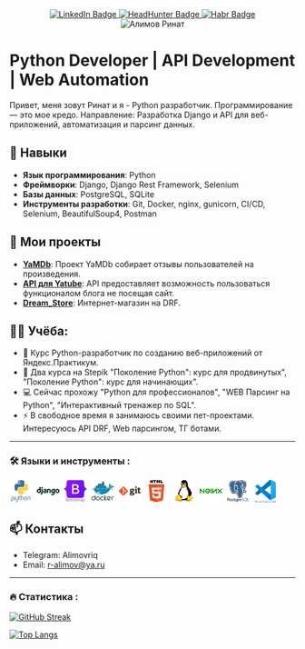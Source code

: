 <div id="header" align="center">
<div id="badges">
  <a href="https://www.linkedin.com/in/alimov-rinat/">
    <img src="https://img.shields.io/badge/LinkedIn-blue?style=for-the-badge&logo=linkedin&logoColor=white" alt="LinkedIn Badge"/>
  </a>
  <a href="https://hh.ru/resume/e0c7bd9fff0bcd036a0039ed1f77315a4f6f49">
    <img src="https://img.shields.io/badge/HeadHunter-red?style=for-the-badge&logo=headhunter&logoColor=white" alt="HeadHunter Badge"/>
  </a>
  <a href="https://career.habr.com/alimovriq">
    <img src="https://img.shields.io/badge/Habr-blue?style=for-the-badge&logo=habr&logoColor=white" alt="Habr Badge"/>
  </a>
</div>
  <img src="https://komarev.com/ghpvc/?username=Alimovriq&style=flat-square&color=blue" alt="Алимов Ринат"/>
 </div>
 
# Python Developer | API Development | Web Automation
Привет, меня зовут Ринат и я - Python разработчик. Программирование — это мое кредо.
Направление: Разработка Django и API для веб-приложений, автоматизация и парсинг данных. 
  
## 🔧 Навыки
- **Язык программирования**: Python
- **Фреймворки**: Django, Django Rest Framework, Selenium
- **Базы данных**: PostgreSQL, SQLite
- **Инструменты разработки**: Git, Docker, nginx, gunicorn, CI/CD, Selenium, BeautifulSoup4, Postman

## 🌟 Мои проекты
- [**YaMDb**](https://github.com/Alimovriq/api_yamdb): Проект YaMDb собирает отзывы пользователей на произведения.
- [**API для Yatube**](https://github.com/Alimovriq/api_final_yatube): API предоставляет возможность пользоваться функционалом блога не посещая сайт.
- [**Dream_Store**](https://github.com/Alimovriq/dream_store): Интернет-магазин на DRF.

## :man_technologist: Учёба:
- :telescope: Курс Python-разработчик по созданию веб-приложений от Яндекс.Практикум. 
- :seedling: Два курса на Stepik "Поколение Python": курс для продвинутых", "Поколение Python": курс для начинающих".
- 💻  Сейчас прохожу "Python для профессионалов", "WEB Парсинг на Python", "Интерактивный тренажер по SQL".
- :zap: В свободное время я занимаюсь своими пет-проектами. Интересуюсь API DRF, Web парсингом, ТГ ботами.  

---

### :hammer_and_wrench: Языки и инструменты :

<div>
  <img src="https://github.com/devicons/devicon/blob/master/icons/python/python-original-wordmark.svg" title="Java" alt="Java" width="40" height="40"/>&nbsp;
  <img src="https://github.com/devicons/devicon/blob/master/icons/django/django-plain-wordmark.svg" title="React" alt="React" width="40" height="40"/>&nbsp;
  <img src="https://github.com/devicons/devicon/blob/master/icons/bootstrap/bootstrap-original-wordmark.svg" title="Spring" alt="Spring" width="40" height="40"/>&nbsp;
  <img src="https://github.com/devicons/devicon/blob/master/icons/docker/docker-original-wordmark.svg" title="Material UI" alt="Material UI" width="40" height="40"/>&nbsp;
  <img src="https://github.com/devicons/devicon/blob/master/icons/git/git-original-wordmark.svg" title="Flutter" alt="Flutter" width="40" height="40"/>&nbsp;
  <img src="https://github.com/devicons/devicon/blob/master/icons/html5/html5-original-wordmark.svg" title="Redux" alt="Redux " width="40" height="40"/>&nbsp;
  <img src="https://github.com/devicons/devicon/blob/master/icons/linux/linux-original.svg"  title="CSS3" alt="CSS" width="40" height="40"/>&nbsp;
  <img src="https://github.com/devicons/devicon/blob/master/icons/nginx/nginx-original.svg" title="HTML5" alt="HTML" width="40" height="40"/>&nbsp;
  <img src="https://github.com/devicons/devicon/blob/master/icons/postgresql/postgresql-original-wordmark.svg" title="JavaScript" alt="JavaScript" width="40" height="40"/>&nbsp;
  <img src="https://github.com/devicons/devicon/blob/master/icons/vscode/vscode-original-wordmark.svg" title="Firebase" alt="Firebase" width="40" height="40"/>&nbsp;
</div>

## 📫 Контакты
- Telegram: Alimovriq
- Email: [r-alimov@ya.ru](mailto:r-alimov@ya.ru)
  
---
### :fire: Статистика :

[![GitHub Streak](http://github-readme-streak-stats.herokuapp.com?user=Alimovriq&theme=vision-friendly-dark&hide_border=false&locale=ru)](https://git.io/streak-stats)

[![Top Langs](https://github-readme-stats.vercel.app/api/top-langs/?username=Alimovriq&layout=compact&theme=vision-friendly-dark&locale=ru&card_width=400)](https://github.com/anuraghazra/github-readme-stats)
<!--
**Alimovriq/Alimovriq** is a ✨ _special_ ✨ repository because its `README.md` (this file) appears on your GitHub profile.

Here are some ideas to get you started:

- 🔭 I’m currently working on ...
- 🌱 I’m currently learning ...
- 👯 I’m looking to collaborate on ...
- 🤔 I’m looking for help with ...
- 💬 Ask me about ...
- 📫 How to reach me: ...
- 😄 Pronouns: ...
- ⚡ Fun fact: ...
-->




